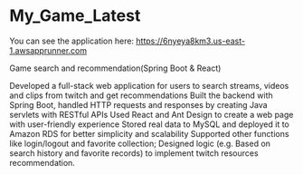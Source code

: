 # My_Game_Latest
You can see the application here:
https://6nyeya8km3.us-east-1.awsapprunner.com

Game search and recommendation(Spring Boot &amp; React)

Developed a full-stack web application for users to search streams, videos and clips from twitch and get recommendations
Built the backend with Spring Boot, handled HTTP requests and responses by creating Java servlets with RESTful APIs
Used React and Ant Design to create a web page with user-friendly experience
Stored real data to MySQL and deployed it to Amazon RDS for better simplicity and scalability
Supported other functions like login/logout and favorite collection; Designed logic (e.g. Based on search history and favorite records) to implement twitch resources recommendation.
